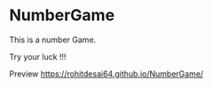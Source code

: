 # NumberGame

This is a number Game.

Try your luck !!!

Preview
https://rohitdesai64.github.io/NumberGame/
